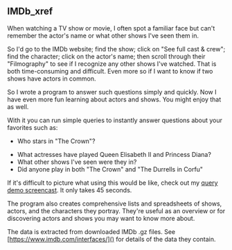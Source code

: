 ## IMDb_xref

When watching a TV show or movie, I often spot a familiar face but can't
remember the actor's name or what other shows I've seen them in.

So I'd go to the IMDb website; find the show; click on "See full cast &
crew"; find the character; click on the actor's name; then scroll through their
"Filmography" to see if I recognize any other shows I've watched. That is both
time-consuming and difficult. Even more so if I want to know if two shows have
actors in common.

So I wrote a program to answer such questions simply and quickly. Now I have
even more fun learning about actors and shows. You might enjoy that as well.

With it you can run simple queries to instantly answer questions about your
favorites such as:

+ Who stars in "The Crown"?
* What actresses have played Queen Elisabeth II and Princess Diana?
* What other shows I've seen were they in?
* Did anyone play in both "The Crown" and "The Durrells in Corfu"

If it's difficult to picture what using this would be like, check out my [query
demo screencast](https://youtu.be/91h3mnvV7Ug). It only takes 45 seconds.

The program also creates comprehensive lists and spreadsheets of shows, actors,
and the characters they portray. They're useful as an overview or for discovering
actors and shows you may want to know more about.

The data is extracted from downloaded IMDb .gz files. See
[https://www.imdb.com/interfaces/]() for details of the data they contain.
